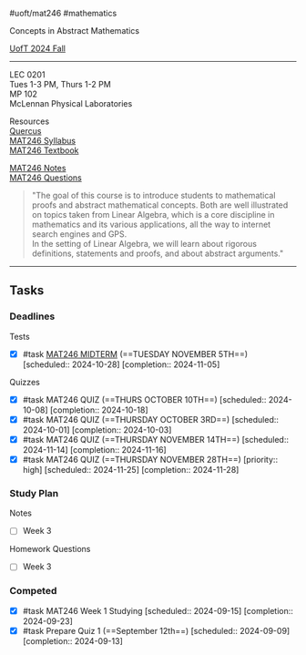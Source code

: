 #uoft/mat246 #mathematics 

Concepts in Abstract Mathematics

[UofT 2024 Fall](UofT%202024%20Fall)

---
LEC 0201  
	Tues 1-3 PM, Thurs 1-2 PM  
	MP 102  
	McLennan Physical Laboratories

Resources  
	[Quercus](https://q.utoronto.ca/courses/355207)  
	[MAT246 Syllabus](MAT246%20Notes/attachments/MAT246%20Syllabus.pdf)  
	[MAT246 Textbook](MAT246%20Notes/attachments/MAT246%20Textbook.pdf)

[MAT246 Notes](MAT246%20Notes/MAT246%20Notes.md)  
[MAT246 Questions](MAT246%20Questions.md)

> "The goal of this course is to introduce students to mathematical proofs and abstract mathematical concepts. Both are well illustrated on topics taken from Linear Algebra, which is a core discipline in mathematics and its various applications, all the way to internet search engines and GPS.  
> In the setting of Linear Algebra, we will learn about rigorous definitions, statements and proofs, and about abstract arguments."

---
## Tasks
### Deadlines
Tests
- [x] #task [MAT246 MIDTERM](MAT246%20MIDTERM.md) (==TUESDAY NOVEMBER 5TH==)  [scheduled:: 2024-10-28]  [completion:: 2024-11-05]

Quizzes
- [x] #task MAT246 QUIZ (==THURS OCTOBER 10TH==)  [scheduled:: 2024-10-08]  [completion:: 2024-10-18]
- [x] #task MAT246 QUIZ (==THURSDAY OCTOBER 3RD==)  [scheduled:: 2024-10-01]  [completion:: 2024-10-03]
- [x] #task MAT246 QUIZ (==THURSDAY NOVEMBER 14TH==)  [scheduled:: 2024-11-14]  [completion:: 2024-11-16]
- [x] #task MAT246 QUIZ (==THURSDAY NOVEMBER 28TH==)  [priority:: high]  [scheduled:: 2024-11-25]  [completion:: 2024-11-28]
### Study Plan
Notes
- [ ] Week 3

Homework Questions
- [ ] Week 3

### Competed
- [x] #task MAT246 Week 1 Studying  [scheduled:: 2024-09-15]  [completion:: 2024-09-23]
- [x] #task Prepare Quiz 1 (==September 12th==)  [scheduled:: 2024-09-09]  [completion:: 2024-09-13]